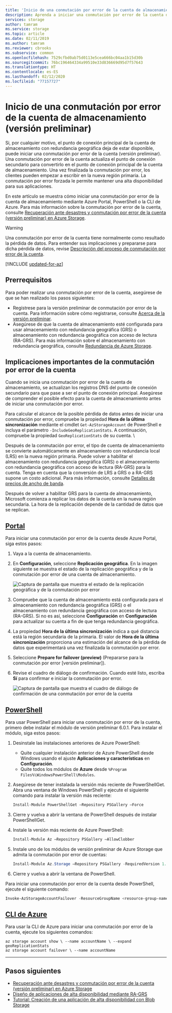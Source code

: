 ```yaml
---
title: 'Inicio de una conmutación por error de la cuenta de almacenamiento (versión preliminar): Azure Storage'
description: Aprenda a iniciar una conmutación por error de la cuenta de almacenamiento en caso de que el punto de conexión principal de dicha cuenta deje de estar disponible. La conmutación por error actualiza la región secundaria para convertirla en la región primaria de la cuenta de almacenamiento.
services: storage
author: tamram
ms.service: storage
ms.topic: article
ms.date: 02/11/2019
ms.author: tamram
ms.reviewer: cbrooks
ms.subservice: common
ms.openlocfilehash: 7529cfbd0ab75d0113e5cea666bc04aa1b15d30b
ms.sourcegitcommit: 76bc196464334a99510e33d836669d95d7f57643
ms.translationtype: HT
ms.contentlocale: es-ES
ms.lasthandoff: 02/12/2020
ms.locfileid: "77157727"
---
```

# <a name="initiate-a-storage-account-failover-preview"></a>Inicio de una conmutación por error de la cuenta de almacenamiento (versión preliminar)

Si, por cualquier motivo, el punto de conexión principal de la cuenta de almacenamiento con redundancia geográfica deja de estar disponible, puede iniciar una conmutación por error de la cuenta (versión preliminar). Una conmutación por error de la cuenta actualiza el punto de conexión secundario para convertirlo en el punto de conexión principal de la cuenta de almacenamiento. Una vez finalizada la conmutación por error, los clientes pueden empezar a escribir en la nueva región primaria. La conmutación por error forzada le permite mantener una alta disponibilidad para sus aplicaciones.

En este artículo se muestra cómo iniciar una conmutación por error de la cuenta de almacenamiento mediante Azure Portal, PowerShell o la CLI de Azure. Para más información sobre la conmutación por error de la cuenta, consulte [Recuperación ante desastres y conmutación por error de la cuenta (versión preliminar) en Azure Storage](storage-disaster-recovery-guidance.md).

> [!WARNING]
> Una conmutación por error de la cuenta tiene normalmente como resultado la pérdida de datos. Para entender sus implicaciones y prepararse para dicha pérdida de datos, revise [Descripción del proceso de conmutación por error de la cuenta](storage-disaster-recovery-guidance.md#understand-the-account-failover-process).

[!INCLUDE [updated-for-az](../../../includes/updated-for-az.md)]

## <a name="prerequisites"></a>Prerrequisitos

Para poder realizar una conmutación por error de la cuenta, asegúrese de que se han realizado los pasos siguientes:

- Regístrese para la versión preliminar de conmutación por error de la cuenta. Para información sobre cómo registrarse, consulte [Acerca de la versión preliminar](storage-disaster-recovery-guidance.md#about-the-preview).
- Asegúrese de que la cuenta de almacenamiento esté configurada para usar almacenamiento con redundancia geográfica (GRS) o almacenamiento con redundancia geográfica con acceso de lectura (RA-GRS). Para más información sobre el almacenamiento con redundancia geográfica, consulte [Redundancia de Azure Storage](storage-redundancy.md).

## <a name="important-implications-of-account-failover"></a>Implicaciones importantes de la conmutación por error de la cuenta

Cuando se inicia una conmutación por error de la cuenta de almacenamiento, se actualizan los registros DNS del punto de conexión secundario para que pase a ser el punto de conexión principal. Asegúrese de comprender el posible efecto para la cuenta de almacenamiento antes de iniciar una conmutación por error.

Para calcular el alcance de la posible pérdida de datos antes de iniciar una conmutación por error, compruebe la propiedad **Hora de la última sincronización** mediante el cmdlet `Get-AzStorageAccount` de PowerShell e incluya el parámetro `-IncludeGeoReplicationStats`. A continuación, compruebe la propiedad `GeoReplicationStats` de su cuenta. \

Después de la conmutación por error, el tipo de cuenta de almacenamiento se convierte automáticamente en almacenamiento con redundancia local (LRS) en la nueva región primaria. Puede volver a habilitar el almacenamiento con redundancia geográfica (GRS) o el almacenamiento con redundancia geográfica con acceso de lectura (RA-GRS) para la cuenta. Tenga en cuenta que la conversión de LRS a GRS o a RA-GRS supone un costo adicional. Para más información, consulte [Detalles de precios de ancho de banda](https://azure.microsoft.com/pricing/details/bandwidth/).

Después de volver a habilitar GRS para la cuenta de almacenamiento, Microsoft comienza a replicar los datos de la cuenta en la nueva región secundaria. La hora de la replicación depende de la cantidad de datos que se replican.  

## <a name="portal"></a>[Portal](#tab/azure-portal)

Para iniciar una conmutación por error de la cuenta desde Azure Portal, siga estos pasos:

1. Vaya a la cuenta de almacenamiento.
2. En **Configuración**, seleccione **Replicación geográfica**. En la imagen siguiente se muestra el estado de la replicación geográfica y de la conmutación por error de una cuenta de almacenamiento.

    ![Captura de pantalla que muestra el estado de la replicación geográfica y de la conmutación por error](media/storage-initiate-account-failover/portal-failover-prepare.png)

3. Compruebe que la cuenta de almacenamiento está configurada para el almacenamiento con redundancia geográfica (GRS) o el almacenamiento con redundancia geográfica con acceso de lectura (RA-GRS). Si no es así, seleccione **Configuración** en **Configuración** para actualizar su cuenta a fin de que tenga redundancia geográfica. 
4. La propiedad **Hora de la última sincronización** indica a qué distancia está la región secundaria de la primaria. El valor de **Hora de la última sincronización** proporciona una estimación del alcance de la pérdida de datos que experimentará una vez finalizada la conmutación por error.
5. Seleccione **Prepare for failover (preview)** (Prepararse para la conmutación por error [versión preliminar]). 
6. Revise el cuadro de diálogo de confirmación. Cuando esté listo, escriba **Sí** para confirmar e iniciar la conmutación por error.

    ![Captura de pantalla que muestra el cuadro de diálogo de confirmación de una conmutación por error de la cuenta](media/storage-initiate-account-failover/portal-failover-confirm.png)

## <a name="powershell"></a>[PowerShell](#tab/azure-powershell)

Para usar PowerShell para iniciar una conmutación por error de la cuenta, primero debe instalar el módulo de versión preliminar 6.0.1. Para instalar el módulo, siga estos pasos:

1. Desinstale las instalaciones anteriores de Azure PowerShell:

    - Quite cualquier instalación anterior de Azure PowerShell desde Windows usando el ajuste **Aplicaciones y características** en **Configuración**.
    - Quite todos los módulos de **Azure** desde `%Program Files%\WindowsPowerShell\Modules`.

1. Asegúrese de tener instalada la versión más reciente de PowerShellGet. Abra una ventana de Windows PowerShell y ejecute el siguiente comando para instalar la versión más reciente:

    ```powershell
    Install-Module PowerShellGet –Repository PSGallery –Force
    ```

1. Cierre y vuelva a abrir la ventana de PowerShell después de instalar PowerShellGet. 

1. Instale la versión más reciente de Azure PowerShell:

    ```powershell
    Install-Module Az –Repository PSGallery –AllowClobber
    ```

1. Instale uno de los módulos de versión preliminar de Azure Storage que admita la conmutación por error de cuentas:

    ```powershell
    Install-Module Az.Storage –Repository PSGallery -RequiredVersion 1.1.1-preview –AllowPrerelease –AllowClobber –Force 
    ```

1. Cierre y vuelva a abrir la ventana de PowerShell.
 
Para iniciar una conmutación por error de la cuenta desde PowerShell, ejecute el siguiente comando:

```powershell
Invoke-AzStorageAccountFailover -ResourceGroupName <resource-group-name> -Name <account-name> 
```

## <a name="azure-cli"></a>[CLI de Azure](#tab/azure-cli)

Para usar la CLI de Azure para iniciar una conmutación por error de la cuenta, ejecute los siguientes comandos:

```cli
az storage account show \ --name accountName \ --expand geoReplicationStats
az storage account failover \ --name accountName
```

---

## <a name="next-steps"></a>Pasos siguientes

- [Recuperación ante desastres y conmutación por error de la cuenta (versión preliminar) en Azure Storage](storage-disaster-recovery-guidance.md)
- [Diseño de aplicaciones de alta disponibilidad mediante RA-GRS](storage-designing-ha-apps-with-ragrs.md)
- [Tutorial: Creación de una aplicación de alta disponibilidad con Blob Storage](../blobs/storage-create-geo-redundant-storage.md) 

